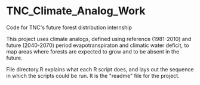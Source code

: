 # TNC_Climate_Analog_Work
Code for TNC's future forest distribution internship

This project uses climate analogs, defined using reference (1981-2010) and future (2040-2070) period evapotranspiraton and climatic water deficit, to map areas where forests are expected to grow and to be absent in the future. 

File directory.R explains what each R script does, and lays out the sequence in which the scripts could be run. It is the "readme" file for the project. 


